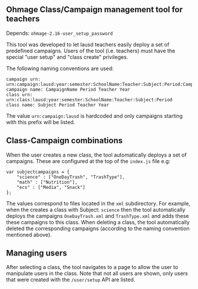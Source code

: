 Ohmage Class/Campaign management tool for teachers
--------------------------------------------------

Depends: `ohmage-2.16-user_setup_password`

This tool was developed to let lausd teachers easily deploy a set of predefined campaigns. Users of the tool (i.e. teachers)
must have the special "user setup" and "class create" privileges.

The following naming conventions are used:

    campaign urn: urn:campaign:lausd:year:semester:SchoolName:Teacher:Subject:Period:CampaignName
    campaign name: CampaignName Period Teacher Year
    class urn: urn:class:lausd:year:semester:SchoolName:Teacher:Subject:Period
    class name: Subject Period Teacher Year
    
The value `urn:campaign:lausd` is hardcoded and only campaigns starting with this prefix will be listed.

## Class-Campaign combinations

When the user creates a new class, the tool automatically deploys a set of campaigns. These are configured at the top of the `index.js` file e.g:

	var subjectcampaigns = {
		"science" : ["OneDayTrash", "TrashType"],
		"math" : ["Nutrition"],
		"ecs" : ["Media", "Snack"]
	};
	
The values correspond to files located in the `xml` subdirectory. For example, when the creates a class with Subject: `science`
then the tool automatically deploys the campaigns `OneDayTrash.xml` and `TrashType.xml` and adds these these campaigns to this class.
When deleting a class, the tool automatically deleted the corresponding campaigns (according to the naming convention mentioned above).

## Managing users

After selecting a class, the tool navigates to a page to allow the user to manipulate users in the class.
Note that not all users are shown, only users that were created with the `/user/setup` API are listed.



 









